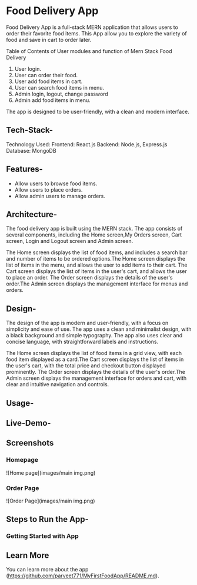 
# Food Delivery App

Food Delivery App is a full-stack MERN application that allows users to order their favorite food items. 
This App allow you to explore the variety of food and save in cart to order later. 

Table of Contents of User modules and function of Mern Stack Food Delivery
1. User login.
2. User can order their food.
3. User add food items in cart.
4. User can search food items in menu.
5. Admin login, logout, change password
6. Admin add food items in menu.

The app is designed to be user-friendly, with a clean and modern interface.

## Tech-Stack-

Technology Used:
Frontend: React.js
Backend: Node.js, Express.js
Database: MongoDB

## Features-

- Allow users to browse food items.
- Allow users to place orders.
- Allow admin users to manage orders.

## Architecture-

The food delivery app is built using the MERN stack. The app consists of several components, including the Home screen,My Orders screen, Cart screen, Login and Logout screen and Admin screen. 

The Home screen displays the list of food items, and includes a search bar and number of items to be ordered options.The Home screen displays the list of items in the menu, and allows the user to add items to their cart. The Cart screen displays the list of items in the user's cart, and allows the user to place an order. The Order screen displays the details of the user's order.The Admin screen displays the management interface for menus and orders.

## Design-

The design of the app is modern and user-friendly, with a focus on simplicity and ease of use. The app uses a clean and minimalist design, with a black background and simple typography. The app also uses clear and concise language, with straightforward labels and instructions.

The Home screen displays the list of food items in a grid view, with each food item displayed as a card.The Cart screen displays the list of items in the user's cart, with the total price and checkout button displayed prominently. The Order screen displays the details of the user's order.The Admin screen displays the management interface for orders and cart, with clear and intuitive navigation and controls.


## Usage-

<!-- The app is designed to be scalable and modular, with a clean and organized codebase. The backend API is implemented using Express.js and Mongoose, with separate controllers and models for each component. The frontend is implemented using React, with separate components for each screen and functionality.-->


## Live-Demo-

## Screenshots

### Homepage
![Home page](images/main img.png)

### Order Page
![Order Page](images/main img.png)



## Steps to Run the App- 

### Getting Started with App

## Learn More

You can learn more about the app (https://github.com/parveet771/MyFirstFoodApp/README.md).



